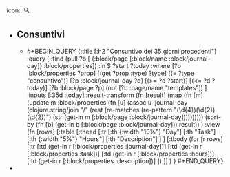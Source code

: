 icon:: 🔍

- ## Consuntivi
	- #+BEGIN_QUERY
	  {:title [:h2 "Consuntivo dei 35 giorni precedenti"]
	      :query [
	          :find (pull ?b [ {:block/page
	       [:block/name :block/journal-day]} :block/properties])
	          :in $ ?start ?today
	          :where
	          [?b :block/properties ?prop]
	          [(get ?prop :type) ?type]
	          [(= ?type "consuntivo")]
	          [?p :block/journal-day ?d]
	          [(>= ?d ?start)]
	          [(<= ?d ?today)]
	          [?b :block/page ?p]
	          (not [?b :page/name "templates"])    ]
	      :inputs [:35d :today]
	     :result-transform (fn [result]
	                                     (map
	                                        (fn [m]
	                                            (update m :block/properties (fn [u]
	                                               (assoc u :journal-day (clojure.string/join "/" (rest (re-matches (re-pattern "(\\d{4})(\\d{2})(\\d{2})") (str (get-in m [:block/page :block/journal-day]))))))))) (sort-by (fn [b] (get-in b [:block/page :block/journal-day])) result))
	      )
	  :view (fn [rows] [:table 
	       [:thead 
	        [:tr 
	         [:th {:width "10%"} "Day"] 
	         [:th "Task"]
	         [:th {:width "5%"} "Hours"]
	         [:th "Description"] ] ] 
	       [:tbody 
	      (for [r rows] [:tr 
	         [:td (get-in r [:block/properties :journal-day])] 
	         [:td (get-in r [:block/properties :task])]
	         [:td (get-in r [:block/properties :hours])]
	         [:td (get-in r [:block/properties :description])] ])
	     ]]
	  )
	  }
	  #+END_QUERY}
-
